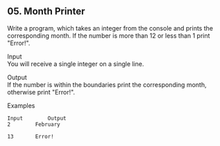 ## 05. Month Printer

Write a program, which takes an integer from the console and prints the corresponding month. If the number is more than 12 or less than 1 print "Error!".

Input<br>
You will receive a single integer on a single line.

Output<br>
If the number is within the boundaries print the corresponding month, otherwise print "Error!".

Examples

```
Input	     Output		
2	     February		

13	     Error!
```
